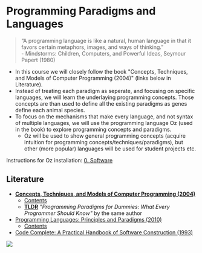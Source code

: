 # Programming Paradigms and Languages

>“A programming language is like a natural, human language in that it favors certain metaphors, images, and ways of thinking.”  
>\- Mindstorms: Children, Computers, and Powerful Ideas, Seymour Papert (1980)

- In this course we will closely follow the book "Concepts, Techniques, and Models of Computer Programming (2004)" (links below in Literature).
- Instead of treating each paradigm as seperate, and focusing on specific languages, we will learn the underlaying programming concepts. Those concepts are than used to define all the existing paradigms as genes define each animal species.
- To focus on the mechanisms that make every language, and not syntax of multiple languages, we will use the programming language Oz (used in the book) to explore programming concepts and paradigms.
    - Oz will be used to show general programming concepts (acquire intuition for programming concepts/techniques/paradigms), but other (more popular) languages will be used for student projects etc.

Instructions for Oz installation: [0. Software](0-Software.md)

## Literature
- [**Concepts, Techniques, and Models of Computer Programming (2004)**](https://www.goodreads.com/book/show/772585.Concepts_Techniques_and_Models_of_Computer_Programming)
    - [Contents](https://mitpress.ublish.com/ereader/39/?preview#page/v)
    - [**TLDR**](https://www.info.ucl.ac.be/~pvr/VanRoyChapter.pdf) *"Programming Paradigms for Dummies: What Every Programmer Should Know"* by the same author
- [Programming Languages: Principles and Paradigms (2010)](https://www.goodreads.com/book/show/7322948-programming-languages)
    - [Contents](http://www.springer.com/cda/content/document/cda_downloaddocument/9781848829138-t1.pdf)
- [Code Complete: A Practical Handbook of Software Construction (1993)](https://www.goodreads.com/book/show/4845.Code_Complete)

<img src="https://www.info.ucl.ac.be/~pvr/paradigmsDIAGRAMeng108.jpg"></img>
